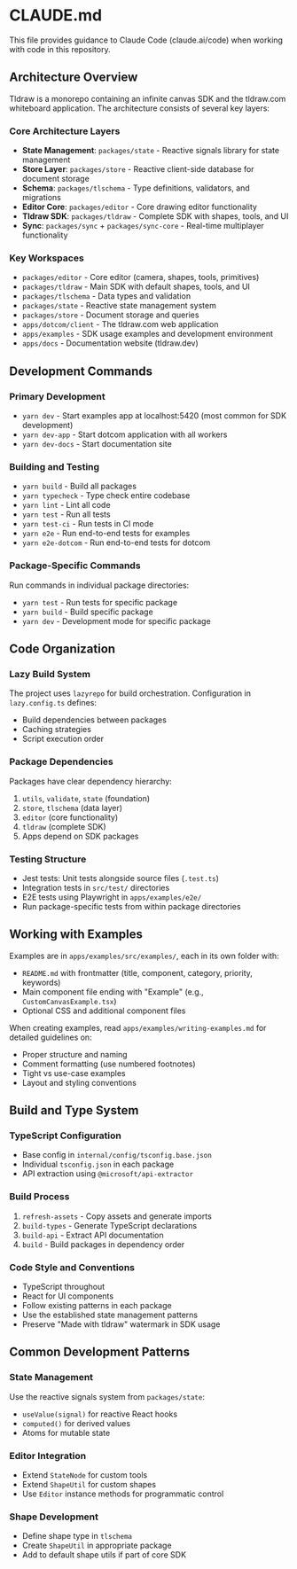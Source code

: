 # CLAUDE.md

This file provides guidance to Claude Code (claude.ai/code) when working with code in this repository.

## Architecture Overview

Tldraw is a monorepo containing an infinite canvas SDK and the tldraw.com whiteboard application. The architecture consists of several key layers:

### Core Architecture Layers
- **State Management**: `packages/state` - Reactive signals library for state management
- **Store Layer**: `packages/store` - Reactive client-side database for document storage
- **Schema**: `packages/tlschema` - Type definitions, validators, and migrations
- **Editor Core**: `packages/editor` - Core drawing editor functionality
- **Tldraw SDK**: `packages/tldraw` - Complete SDK with shapes, tools, and UI
- **Sync**: `packages/sync` + `packages/sync-core` - Real-time multiplayer functionality

### Key Workspaces
- `packages/editor` - Core editor (camera, shapes, tools, primitives)
- `packages/tldraw` - Main SDK with default shapes, tools, and UI
- `packages/tlschema` - Data types and validation
- `packages/state` - Reactive state management system
- `packages/store` - Document storage and queries
- `apps/dotcom/client` - The tldraw.com web application
- `apps/examples` - SDK usage examples and development environment
- `apps/docs` - Documentation website (tldraw.dev)

## Development Commands

### Primary Development
- `yarn dev` - Start examples app at localhost:5420 (most common for SDK development)
- `yarn dev-app` - Start dotcom application with all workers
- `yarn dev-docs` - Start documentation site

### Building and Testing
- `yarn build` - Build all packages
- `yarn typecheck` - Type check entire codebase
- `yarn lint` - Lint all code
- `yarn test` - Run all tests
- `yarn test-ci` - Run tests in CI mode
- `yarn e2e` - Run end-to-end tests for examples
- `yarn e2e-dotcom` - Run end-to-end tests for dotcom

### Package-Specific Commands
Run commands in individual package directories:
- `yarn test` - Run tests for specific package
- `yarn build` - Build specific package
- `yarn dev` - Development mode for specific package

## Code Organization

### Lazy Build System
The project uses `lazyrepo` for build orchestration. Configuration in `lazy.config.ts` defines:
- Build dependencies between packages
- Caching strategies
- Script execution order

### Package Dependencies
Packages have clear dependency hierarchy:
1. `utils`, `validate`, `state` (foundation)
2. `store`, `tlschema` (data layer)
3. `editor` (core functionality)
4. `tldraw` (complete SDK)
5. Apps depend on SDK packages

### Testing Structure
- Jest tests: Unit tests alongside source files (`.test.ts`)
- Integration tests in `src/test/` directories
- E2E tests using Playwright in `apps/examples/e2e/`
- Run package-specific tests from within package directories

## Working with Examples

Examples are in `apps/examples/src/examples/`, each in its own folder with:
- `README.md` with frontmatter (title, component, category, priority, keywords)
- Main component file ending with "Example" (e.g., `CustomCanvasExample.tsx`)
- Optional CSS and additional component files

When creating examples, read `apps/examples/writing-examples.md` for detailed guidelines on:
- Proper structure and naming
- Comment formatting (use numbered footnotes)
- Tight vs use-case examples
- Layout and styling conventions

## Build and Type System

### TypeScript Configuration
- Base config in `internal/config/tsconfig.base.json`
- Individual `tsconfig.json` in each package
- API extraction using `@microsoft/api-extractor`

### Build Process
1. `refresh-assets` - Copy assets and generate imports
2. `build-types` - Generate TypeScript declarations
3. `build-api` - Extract API documentation
4. `build` - Build packages in dependency order

### Code Style and Conventions
- TypeScript throughout
- React for UI components
- Follow existing patterns in each package
- Use the established state management patterns
- Preserve "Made with tldraw" watermark in SDK usage

## Common Development Patterns

### State Management
Use the reactive signals system from `packages/state`:
- `useValue(signal)` for reactive React hooks
- `computed()` for derived values
- Atoms for mutable state

### Editor Integration
- Extend `StateNode` for custom tools
- Extend `ShapeUtil` for custom shapes
- Use `Editor` instance methods for programmatic control

### Shape Development
- Define shape type in `tlschema`
- Create `ShapeUtil` in appropriate package
- Add to default shape utils if part of core SDK